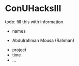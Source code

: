 # ConUHacksIII

todo: fill this with information

* names
- Abdulrahman Mousa (Rahman)
* project
* time
* ...